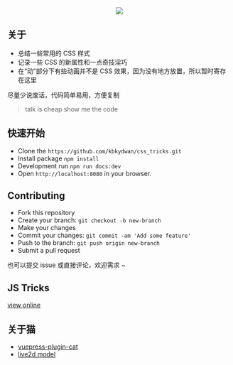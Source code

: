 <div align="center"><img src="https://raw.githubusercontent.com/QiShaoXuan/css_tricks/master/logo.png"></div>

<div style="display:none" id="local-en"></div>

## 关于

- 总结一些常用的 CSS 样式
- 记录一些 CSS 的新属性和一点奇技淫巧
- 在“动”部分下有些动画并不是 CSS 效果，因为没有地方放置，所以暂时寄存在这里

尽量少说废话，代码简单易用，方便复制

> talk is cheap show me the code

## 快速开始

- Clone the `https://github.com/kbkydwan/css_tricks.git`
- Install package `npm install`
- Development run `npm run docs:dev`
- Open `http://localhost:8080` in your browser.

<div style="display:none" id="list-zh"></div>

## Contributing

- Fork this repository
- Create your branch: `git checkout -b new-branch`
- Make your changes
- Commit your changes: `git commit -am 'Add some feature'`
- Push to the branch: `git push origin new-branch`
- Submit a pull request

也可以提交 issue 或直接评论，欢迎需求 ~

## JS Tricks

<a href="https://kbkydwan.github.io/js_tricks/" target="_blank">view online</a>

## 关于猫

- <a href="https://github.com/kbkydwan/vuepress-plugin-cat" target="_blank">vuepress-plugin-cat</a>
- <a href="https://github.com/kbkydwan/live2DModel">live2d model</a>
